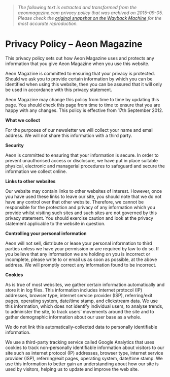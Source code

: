 > *The following text is extracted and transformed from the aeonmagazine.com privacy policy that was archived on 2015-09-05. Please check the [original snapshot on the Wayback Machine](https://web.archive.org/web/20150905082333id_/http%3A//aeon.co/magazine/privacy-policy) for the most accurate reproduction.*

# Privacy Policy – Aeon Magazine

This privacy policy sets out how Aeon Magazine uses and protects any information that you give Aeon Magazine when you use this website.

Aeon Magazine is committed to ensuring that your privacy is protected. Should we ask you to provide certain information by which you can be identified when using this website, then you can be assured that it will only be used in accordance with this privacy statement.

Aeon Magazine may change this policy from time to time by updating this page. You should check this page from time to time to ensure that you are happy with any changes. This policy is effective from 17th September 2012.

**What we collect**

For the purposes of our newsletter we will collect your name and email address. We will not share this information with a third party.

**Security**

Aeon is committed to ensuring that your information is secure. In order to prevent unauthorised access or disclosure, we have put in place suitable physical, electronic and managerial procedures to safeguard and secure the information we collect online.

**Links to other websites**

Our website may contain links to other websites of interest. However, once you have used these links to leave our site, you should note that we do not have any control over that other website. Therefore, we cannot be responsible for the protection and privacy of any information which you provide whilst visiting such sites and such sites are not governed by this privacy statement. You should exercise caution and look at the privacy statement applicable to the website in question.

**Controlling your personal information**

Aeon will not sell, distribute or lease your personal information to third parties unless we have your permission or are required by law to do so. If you believe that any information we are holding on you is incorrect or incomplete, please write to or email us as soon as possible, at the above address. We will promptly correct any information found to be incorrect.

**Cookies**

As is true of most websites, we gather certain information automatically and store it in log files. This information includes internet protocol (IP) addresses, browser type, internet service provider (ISP), referring/exit pages, operating system, date/time stamp, and clickstream data. We use this information, which does not identify individual users, to analyse trends, to administer the site, to track users’ movements around the site and to gather demographic information about our user base as a whole.

We do not link this automatically-collected data to personally identifiable information.

We use a third-party tracking service called Google Analytics that uses cookies to track non-personally identifiable information about visitors to our site such as internet protocol (IP) addresses, browser type, internet service provider (ISP), referring/exit pages, operating system, date/time stamp. We use this information to better gain an understanding about how our site is used by visitors, helping us to update and improve the web site.
